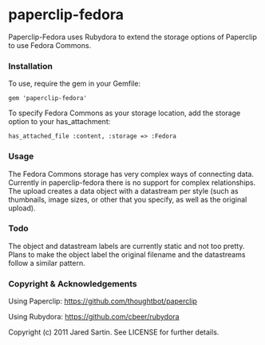 paperclip-fedora
================

Paperclip-Fedora uses Rubydora to extend the storage options of Paperclip to use Fedora Commons.

### Installation

To use, require the gem in your Gemfile:

`gem 'paperclip-fedora'`

To specify Fedora Commons as your storage location, add the storage option to your
has_attachment:

`has_attached_file :content, :storage => :Fedora`

### Usage

The Fedora Commons storage has very complex ways of connecting data. Currently in
paperclip-fedora there is no support for complex relationships. The upload creates
a data object with a datastream per style (such as thumbnails, image sizes, or
other that you specify, as well as the original upload).

### Todo

The object and datastream labels are currently static and not too pretty. Plans to 
make the object label the original filename and the datastreams follow a similar pattern.

### Copyright & Acknowledgements

Using Paperclip: https://github.com/thoughtbot/paperclip

Using Rubydora: https://github.com/cbeer/rubydora

Copyright (c) 2011 Jared Sartin. See LICENSE for
further details.

